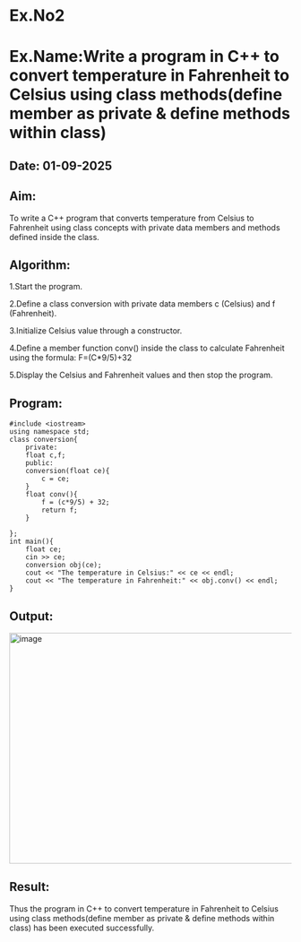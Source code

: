 # Ex.No2
# Ex.Name:Write a program in C++ to convert temperature in Fahrenheit to Celsius using class methods(define member as private & define methods within class)
## Date: 01-09-2025

## Aim:
To write a C++ program that converts temperature from Celsius to Fahrenheit using class concepts with private data members and methods defined inside the class.

## Algorithm:
1.Start the program.

2.Define a class conversion with private data members c (Celsius) and f (Fahrenheit).

3.Initialize Celsius value through a constructor.

4.Define a member function conv() inside the class to calculate Fahrenheit using the formula: F=(C*9/5)+32

5.Display the Celsius and Fahrenheit values and then stop the program.


## Program:
```
#include <iostream>
using namespace std;
class conversion{
    private:
    float c,f;
    public:
    conversion(float ce){
        c = ce;
    }
    float conv(){
        f = (c*9/5) + 32;
        return f;
    }
    
};
int main(){
    float ce;
    cin >> ce;
    conversion obj(ce);
    cout << "The temperature in Celsius:" << ce << endl;
    cout << "The temperature in Fahrenheit:" << obj.conv() << endl;
}
```



## Output:
<img width="1186" height="412" alt="image" src="https://github.com/user-attachments/assets/81a54e92-67a7-4299-a309-72a6ce54e954" />


## Result:
Thus the program in C++ to convert temperature in Fahrenheit to Celsius using class methods(define member as private & define methods within class) has been executed successfully.
